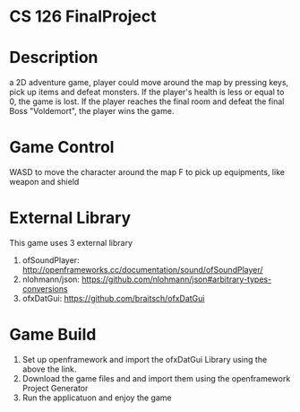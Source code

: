 # CS 126 FinalProject

# Description
a 2D adventure game, player could move around the map by pressing keys, pick up items and defeat monsters.
If the player's health is less or equal to 0, the game is lost.
If the player reaches the final room and defeat the final Boss "Voldemort", the player wins the game.

# Game Control
WASD to move the character around the map
F to pick up equipments, like weapon and shield

# External Library
This game uses 3 external library
1. ofSoundPlayer: http://openframeworks.cc/documentation/sound/ofSoundPlayer/
2. nlohmann/json: https://github.com/nlohmann/json#arbitrary-types-conversions
3. ofxDatGui: https://github.com/braitsch/ofxDatGui

# Game Build
1. Set up openframework and import the ofxDatGui Library using the above the link.
2. Download the game files and and import them using the openframework Project Generator
3. Run the applicatuon and enjoy the game
